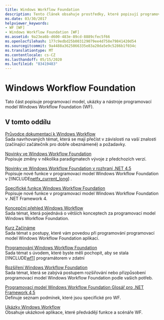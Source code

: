 ```yaml
---
title: Windows Workflow Foundation
description: Tento článek obsahuje prostředky, které popisují programovací model, ukázky a nástroje programovací model Windows Workflow Foundation.
ms.date: 03/30/2017
helpviewer_keywords:
- WF [WF]
- Windows Workflow Foundation [WF]
ms.assetid: 9a23ea6b-d600-483e-89cd-8889cfec5f66
ms.openlocfilehash: 177c9edbd25b003129079ee4d758e79841420d54
ms.sourcegitcommit: 9a4488a3625866335e83a20da5e9c5286b1f034c
ms.translationtype: MT
ms.contentlocale: cs-CZ
ms.lasthandoff: 05/15/2020
ms.locfileid: "83419483"
---
```

# <a name="windows-workflow-foundation"></a>Windows Workflow Foundation
Tato část popisuje programovací model, ukázky a nástroje programovací model Windows Workflow Foundation (WF).  
  
## <a name="in-this-section"></a>V tomto oddílu  
 [Průvodce dokumentací k Windows Workflow](guide-to-the-documentation.md)  
 Sada navrhovaných témat, která se mají přečíst v závislosti na vaší znalosti (začínající začátečník pro dobře obeznámené) a požadavky.  
  
 [Novinky ve Windows Workflow Foundation](whats-new.md)  
 Popisuje změny v několika paradigmatech vývoje z předchozích verzí.  
  
 [Novinky ve Windows Workflow Foundation v rozhraní .NET 4.5](whats-new-in-wf-in-dotnet.md)  
 Popisuje nové funkce v programovací model Windows Workflow Foundation v [!INCLUDE[netfx_current_long](../../../includes/netfx-current-long-md.md)] .  
  
 [Specifické funkce Windows Workflow Foundation](feature-specifics.md)  
 Popisuje nové funkce v programovací model Windows Workflow Foundation v .NET Framework 4.
  
 [Koncepční přehled Windows Workflow](conceptual-overview.md)  
 Sada témat, která pojednává o větších konceptech za programovací model Windows Workflow Foundation.  
  
 [Kurz Začínáme](getting-started-tutorial.md)  
 Sada témat s postupy, které vám povedou při programování programovací model Windows Workflow Foundation aplikací.  
  
 [Programování Windows Workflow Foundation](programming.md)  
 Sada témat s úvodem, které byste měli pochopit, aby se stala [!INCLUDE[wf1](../../../includes/wf1-md.md)] programátorem v zdatní  
  
 [Rozšíření Windows Workflow Foundation](extend.md)  
 Sada témat, která se zabývá postupem rozšiřování nebo přizpůsobení programovací model Windows Workflow Foundation podle vašich potřeb.  
  
 [Programovací model Windows Workflow Foundation Glosář pro .NET Framework 4,5](glossary.md)  
 Definuje seznam podmínek, které jsou specifické pro WF.  
  
 [Ukázky Windows Workflow](./samples/index.md)  
 Obsahuje ukázkové aplikace, které předvádějí funkce a scénáře WF.
